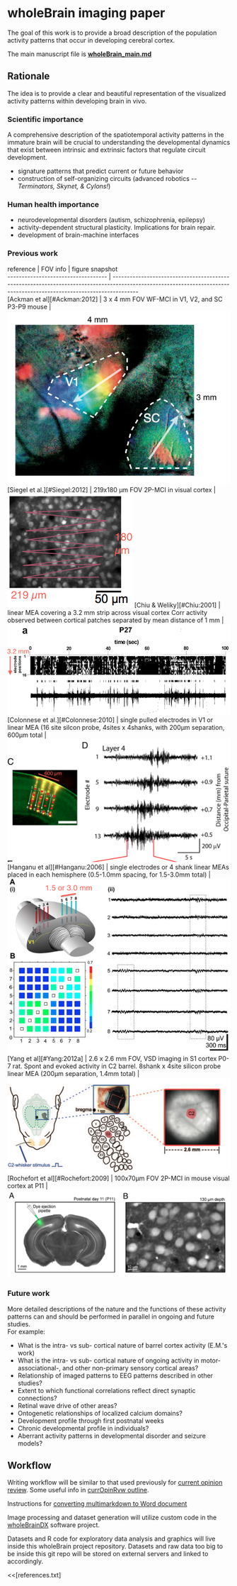 # wholeBrain imaging paper

The goal of this work is to provide a broad description of the population activity patterns that occur in developing cerebral cortex.

The main manuscript file is **[wholeBrain_main.md][]**



## Rationale
The idea is to provide a clear and beautiful representation of the visualized activity patterns within developing brain in vivo.

### Scientific importance
A comprehensive description of the spatiotemporal activity patterns in the immature brain will be crucial to understanding the developmental dynamics that exist between intrinsic and extrinsic factors that regulate circuit development. 

* signature patterns that predict current or future behavior
* construction of self-organizing circuits (advanced robotics -- *Terminators, Skynet, & Cylons!*)

### Human health importance
* neurodevelopmental disorders (autism, schizophrenia, epilepsy)
* activity-dependent structural plasticity. Implications for brain repair.
* development of brain-machine interfaces

### Previous work 

reference                           | FOV info                                                                                                                                                              | figure snapshot                                         
----------------------------------- | ---------------------------------------------------------------------------------------------------------------------------------------------------------------------  
[Ackman et al][#Ackman:2012]        | 3 x 4 mm FOV WF-MCI in V1, V2, and SC P3-P9 mouse                                                                                                                     | ![](assets/img/Screen_Shot_2013-09-04_at_2.12.16_PM.png)
[Siegel et al.][#Siegel:2012]       | 219x180 µm FOV 2P-MCI in visual cortex                                                                                                                               | ![](assets/img/Screen_Shot_2013-09-04_at_2.18.49_PM.png)
[Chiu & Weliky][#Chiu:2001]         | linear MEA covering a 3.2 mm strip across visual cortex Corr activity observed between cortical patches separated by mean distance of 1 mm                            | ![](assets/img/Screen_Shot_2013-09-04_at_2.16.02_PM.png)
[Colonnese et al.][#Colonnese:2010] | single pulled electrodes in V1 or linear MEA (16 site silcon probe, 4sites x 4shanks, with 200µm separation, 600µm total                                            | ![](assets/img/Screen_Shot_2013-09-04_at_1.54.43_PM.png)
[Hanganu et al][#Hanganu:2006]      | single electrodes or 4 shank linear MEAs placed in each hemisphere (0.5-1.0mm spacing, for 1.5-3.0mm total)                                                           | ![](assets/img/Screen_Shot_2013-09-04_at_2.36.18_PM.png)
[Yang et al][#Yang:2012a]           | 2.6 x 2.6 mm FOV, VSD imaging in S1 cortex P0-7 rat. Spont and evoked activity in C2 barrel. 8shank x 4site silicon probe linear MEA (200µm separation, 1.4mm total) | ![](assets/img/Screen_Shot_2013-09-04_at_2.26.32_PM.png)
[Rochefort et al][#Rochefort:2009]  | 100x70µm FOV 2P-MCI in mouse visual cortex at P11                                                                                                                    | ![](assets/img/Screen_Shot_2013-09-04_at_2.47.37_PM.png)



### Future work 
More detailed descriptions of the nature and the functions of these activity patterns can and should be performed in parallel in ongoing and future studies.  
For example:  
 
* What is the intra- vs sub- cortical nature of barrel cortex activity (E.M.'s work)
* What is the intra- vs sub- cortical nature of ongoing activity in motor- associational-, and other non-primary sensory cortical areas?
* Relationship of imaged patterns to EEG patterns described in other studies?
* Extent to which functional correlations reflect direct synaptic connections?
* Retinal wave drive of other areas?
* Ontogenetic relationships of localized calcium domains?
* Development profile through first postnatal weeks
* Chronic developmental profile in individuals?
* Aberrant activity patterns in developmental disorder and seizure models?


## Workflow

Writing workflow will be similar to that used previously for [current opinion review][id3]. Some useful info in [currOpinRvw outline][id2].

Instructions for [converting multimarkdown to Word document][id4]

Image processing and dataset generation will utilize custom code in the [wholeBrainDX] software project. 

Datasets and R code for exploratory data analysis and graphics will live inside this wholeBrain project repository. Datasets and raw data too big to be inside this git repo will be stored on external servers and linked to accordingly.


[wholeBrain_main.md]: wholeBrain_main.md

[id2]: https://github.com/ackman678/currOpinRvw/blob/master/currOpin_outline.md  

[id3]: https://github.com/ackman678/currOpinRvw/blob/master/README.md 

[id4]: https://gist.github.com/ackman678/6391902

[wholeBrainDX]: https://github.com/ackman678/wholeBrainDX/blob/master/README.md  

<<[references.txt]